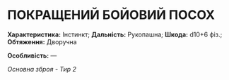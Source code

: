 ﻿# ПОКРАЩЕНИЙ БОЙОВИЙ ПОСОХ

**Характеристика:** Інстинкт; **Дальність:** Рукопашна; **Шкода:** d10+6 фіз.; **Обтяження:** Дворучна

**Особливість:** —

*Основна зброя - Тир 2*